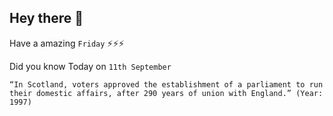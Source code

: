 ## Hey there 👋
Have a amazing `Friday` ⚡⚡⚡

Did you know Today on `11th September`
```
“In Scotland, voters approved the establishment of a parliament to run their domestic affairs, after 290 years of union with England.” (Year: 1997)
```
